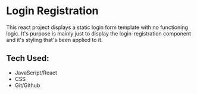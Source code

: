 # Login Registration

This react project displays a static login form template with no functioning logic. It's purpose is mainly just to display the login-registration component and it's styling that's been applied to it.

## Tech Used:

- JavaScript/React
- CSS
- Git/Github